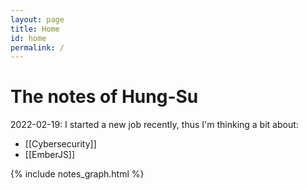 ```yaml
---
layout: page
title: Home
id: home
permalink: /
---
```


# The notes of Hung-Su

2022-02-19: I started a new job recently, thus I'm thinking a bit about:
- [[Cybersecurity]]
- [[EmberJS]]

{% include notes_graph.html %}

